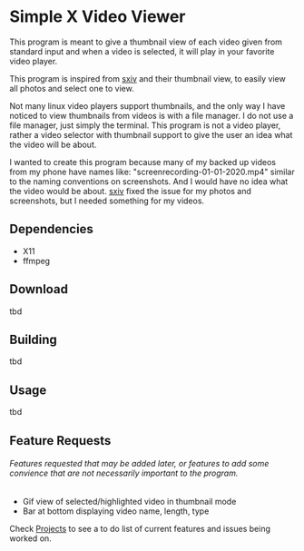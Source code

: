 # Simple X Video Viewer

This program is meant to give a thumbnail view of each video given from standard input and when a video is selected, it will play in your favorite video player.

This program is inspired from [sxiv](https://github.com/muennich/sxiv) and their thumbnail view, to easily view all photos and select one to view. 

Not many linux video players support thumbnails, and the only way I have noticed to view thumbnails from videos is with a file manager. I do not use a file manager, just simply the terminal. This program is not a video player, rather a video selector with thumbnail support to give the user an idea what the video will be about. 

I wanted to create this program because many of my backed up videos from my phone have names like: "screenrecording-01-01-2020.mp4" similar to the naming conventions on screenshots. And I would have no idea what the video would be about. [sxiv](https://github.com/muennich/sxiv) fixed the issue for my photos and screenshots, but I needed something for my videos.

## Dependencies
- X11
- ffmpeg

## Download
tbd
## Building
tbd
## Usage
tbd
## Feature Requests
###### Features requested that may be added later, or features to add some convience that are not necessarily important to the program.
- Gif view of selected/highlighted video in thumbnail mode
- Bar at bottom displaying video name, length, type

Check [Projects](https://github.com/SpencerApel/sxvv/projects/1) to see a to do list of current features and issues being worked on.
